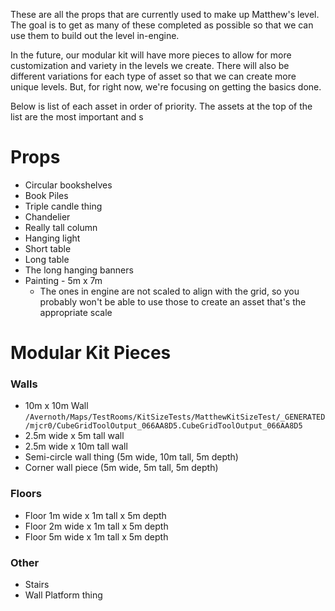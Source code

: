 
These are all the props that are currently used to make up Matthew's level. The goal is to get as many of these completed as possible so that we can use them to build out the level in-engine.

In the future, our modular kit will have more pieces to allow for more customization and variety in the levels we create. There will also be different variations for each type of asset so that we can create more unique levels. But, for right now, we're focusing on getting the basics done.

Below is list of each asset in order of priority. The assets at the top of the list are the most important and s

# Props

- Circular bookshelves
- Book Piles
- Triple candle thing
- Chandelier
- Really tall column
- Hanging light
- Short table
- Long table
- The long hanging banners
- Painting - 5m x 7m
	- The ones in engine are not scaled to align with the grid, so you probably won't be able to use those to create an asset that's the appropriate scale

# Modular Kit Pieces

### Walls

- 10m x 10m Wall `/Avernoth/Maps/TestRooms/KitSizeTests/MatthewKitSizeTest/_GENERATED/mjcr0/CubeGridToolOutput_066AA8D5.CubeGridToolOutput_066AA8D5`
- 2.5m wide x 5m tall wall
- 2.5m wide x 10m tall wall
- Semi-circle wall thing (5m wide, 10m tall, 5m depth)
- Corner wall piece (5m wide, 5m tall, 5m depth)

### Floors

- Floor 1m wide x 1m tall x 5m depth
- Floor 2m wide x 1m tall x 5m depth
- Floor 5m wide x 1m tall x 5m depth

### Other

- Stairs
- Wall Platform thing
